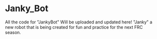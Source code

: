 # Janky_Bot
All the code for "JankyBot" Will be uploaded and updated here! "Janky" a new robot that is being created for fun and practice for the next FRC season.
